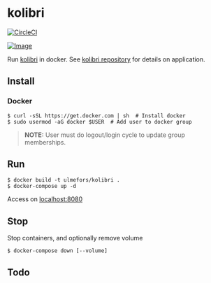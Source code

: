 # kolibri

[![CircleCI](https://circleci.com/gh/ulmefors/kolibri.svg?style=svg)](https://circleci.com/gh/ulmefors/kolibri)

[![Image](https://images.microbadger.com/badges/image/ulmefors/kolibri.svg)](https://microbadger.com/images/ulmefors/kolibri)

Run [kolibri](https://learningequality.org/kolibri) in docker. See [kolibri repository](https://github.com/learningequality/kolibri) for details on application.

## Install

### Docker

```shell
$ curl -sSL https://get.docker.com | sh  # Install docker
$ sudo usermod -aG docker $USER  # Add user to docker group
```

> **NOTE:** User must do logout/login cycle to update group memberships.

## Run

```shell
$ docker build -t ulmefors/kolibri .
$ docker-compose up -d
```

Access on [localhost:8080](http://localhost:8080)

## Stop

Stop containers, and optionally remove volume

```shell
$ docker-compose down [--volume]
```

## Todo

